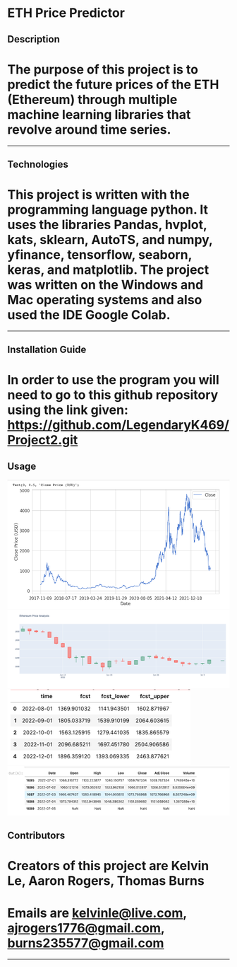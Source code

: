 # ETH Price Predictor

## Description

# The purpose of this project is to predict the future prices of the ETH (Ethereum) through multiple machine learning libraries that revolve around time series.
---

## Technologies

# This project is written with the programming language python. It uses the libraries Pandas, hvplot, kats, sklearn, AutoTS, and numpy, yfinance, tensorflow, seaborn, keras, and matplotlib. The project was written on the Windows and Mac operating systems and also used the IDE Google Colab.
---

## Installation Guide

# In order to use the program you will need to go to this github repository using the link given: https://github.com/LegendaryK469/Project2.git

## Usage

![Price Prediction AutoTS](https://github.com/tb7x/Project_2/blob/main/Project%202%20Images/2Screen_Shot_2022-07-05_at_9.57.04_PM)
![Price Prediction kats](https://github.com/tb7x/Project_2/blob/main/Project%202%20Images/1Screen_Shot_2022-07-05_at_9.58.03_PM)
![Tsfresh Forecast](https://github.com/tb7x/Project_2/blob/main/Project%202%20Images/FC%20frshScreen_Shot_2022-07-07_at_6.56.37_PM)
![kats Forcast](https://github.com/tb7x/Project_2/blob/main/Project%202%20Images/kats%20Screen_Shot_2022-07-07_at_6.56.14_PM)





## Contributors


# Creators of this project are Kelvin Le, Aaron Rogers, Thomas Burns
# Emails are kelvinle@live.com, ajrogers1776@gmail.com, burns235577@gmail.com
---

